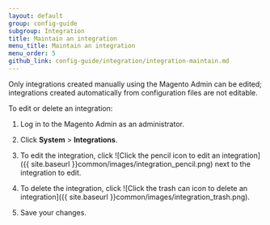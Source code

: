 ```yaml
---
layout: default
group: config-guide
subgroup: Integration
title: Maintain an integration
menu_title: Maintain an integration
menu_order: 5
github_link: config-guide/integration/integration-maintain.md
---
```


Only integrations created manually using the Magento Admin can be edited; integrations created automatically from configuration files are not editable.

To edit or delete an integration:

1.	Log in to the Magento Admin as an administrator.

2.	Click **System** > **Integrations**.

3.	To edit the integration, click ![Click the pencil icon to edit an integration]({{ site.baseurl }}common/images/integration_pencil.png) next to the integration to edit.

4.	To delete the integration, click ![Click the trash can icon to delete an integration]({{ site.baseurl }}common/images/integration_trash.png).

5.	Save your changes.
